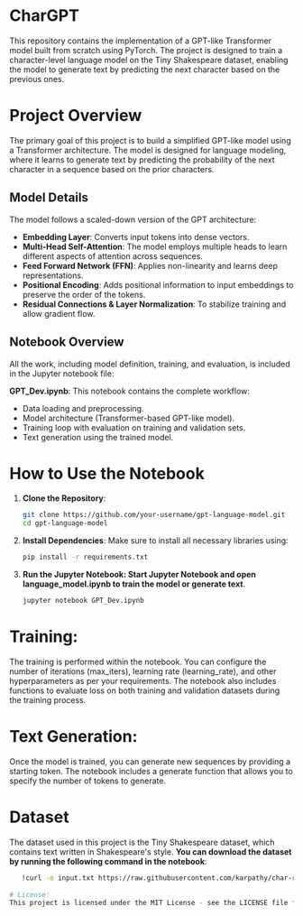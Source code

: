 # CharGPT
This repository contains the implementation of a GPT-like Transformer model built from scratch using PyTorch. The project is designed to train a character-level language model on the Tiny Shakespeare dataset, enabling the model to generate text by predicting the next character based on the previous ones.
# Project Overview
The primary goal of this project is to build a simplified GPT-like model using a Transformer architecture. The model is designed for language modeling, where it learns to generate text by predicting the probability of the next character in a sequence based on the prior characters.
## Model Details
The model follows a scaled-down version of the GPT architecture:

- **Embedding Layer**: Converts input tokens into dense vectors.
- **Multi-Head Self-Attention**: The model employs multiple heads to learn different aspects of attention across sequences.
- **Feed Forward Network (FFN)**: Applies non-linearity and learns deep representations.
- **Positional Encoding**: Adds positional information to input embeddings to preserve the order of the tokens.
- **Residual Connections & Layer Normalization**: To stabilize training and allow gradient flow.
## Notebook Overview
All the work, including model definition, training, and evaluation, is included in the Jupyter notebook file:

**GPT_Dev.ipynb**: This notebook contains the complete workflow:
- Data loading and preprocessing.
- Model architecture (Transformer-based GPT-like model).
- Training loop with evaluation on training and validation sets.
- Text generation using the trained model.
# How to Use the Notebook
1. **Clone the Repository**:

   ```bash
   git clone https://github.com/your-username/gpt-language-model.git
   cd gpt-language-model
2. **Install Dependencies**:
Make sure to install all necessary libraries using:
   ```bash
   pip install -r requirements.txt
3. **Run the Jupyter Notebook: Start Jupyter Notebook and open language_model.ipynb to train the model or generate text**.
    ```bash
    jupyter notebook GPT_Dev.ipynb
    
# Training:
The training is performed within the notebook. You can configure the number of iterations (max_iters), learning rate (learning_rate), and other hyperparameters as per your requirements.
The notebook also includes functions to evaluate loss on both training and validation datasets during the training process.
# Text Generation: 
Once the model is trained, you can generate new sequences by providing a starting token. The notebook includes a generate function that allows you to specify the number of tokens to generate.

# Dataset
The dataset used in this project is the Tiny Shakespeare dataset, which contains text written in Shakespeare's style. 
  **You can download the dataset by running the following command in the notebook**:
 ```bash
    !curl -o input.txt https://raw.githubusercontent.com/karpathy/char-rnn/master/data/tinyshakespeare/input.txt
    
# License:
This project is licensed under the MIT License - see the LICENSE file for details.
